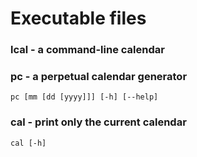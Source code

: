 # Executable files

### lcal - a command-line calendar

### pc - a perpetual calendar generator
	pc [mm [dd [yyyy]]] [-h] [--help]

### cal - print only the current calendar
	cal [-h]

